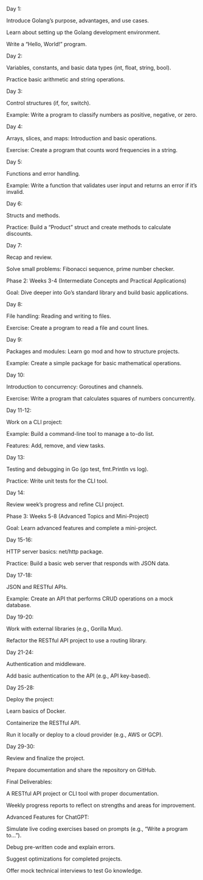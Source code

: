 Day 1:

Introduce Golang’s purpose, advantages, and use cases.

Learn about setting up the Golang development environment.

Write a “Hello, World!” program.

Day 2:

Variables, constants, and basic data types (int, float, string, bool).

Practice basic arithmetic and string operations.

Day 3:

Control structures (if, for, switch).

Example: Write a program to classify numbers as positive, negative, or zero.

Day 4:

Arrays, slices, and maps: Introduction and basic operations.

Exercise: Create a program that counts word frequencies in a string.

Day 5:

Functions and error handling.

Example: Write a function that validates user input and returns an error if it’s invalid.

Day 6:

Structs and methods.

Practice: Build a “Product” struct and create methods to calculate discounts.

Day 7:

Recap and review.

Solve small problems: Fibonacci sequence, prime number checker.

Phase 2: Weeks 3-4 (Intermediate Concepts and Practical Applications)

Goal: Dive deeper into Go’s standard library and build basic applications.

Day 8:

File handling: Reading and writing to files.

Exercise: Create a program to read a file and count lines.

Day 9:

Packages and modules: Learn go mod and how to structure projects.

Example: Create a simple package for basic mathematical operations.

Day 10:

Introduction to concurrency: Goroutines and channels.

Exercise: Write a program that calculates squares of numbers concurrently.

Day 11-12:

Work on a CLI project:

Example: Build a command-line tool to manage a to-do list.

Features: Add, remove, and view tasks.

Day 13:

Testing and debugging in Go (go test, fmt.Println vs log).

Practice: Write unit tests for the CLI tool.

Day 14:

Review week’s progress and refine CLI project.

Phase 3: Weeks 5-8 (Advanced Topics and Mini-Project)

Goal: Learn advanced features and complete a mini-project.

Day 15-16:

HTTP server basics: net/http package.

Practice: Build a basic web server that responds with JSON data.

Day 17-18:

JSON and RESTful APIs.

Example: Create an API that performs CRUD operations on a mock database.

Day 19-20:

Work with external libraries (e.g., Gorilla Mux).

Refactor the RESTful API project to use a routing library.

Day 21-24:

Authentication and middleware.

Add basic authentication to the API (e.g., API key-based).

Day 25-28:

Deploy the project:

Learn basics of Docker.

Containerize the RESTful API.

Run it locally or deploy to a cloud provider (e.g., AWS or GCP).

Day 29-30:

Review and finalize the project.

Prepare documentation and share the repository on GitHub.

Final Deliverables:

A RESTful API project or CLI tool with proper documentation.

Weekly progress reports to reflect on strengths and areas for improvement.

Advanced Features for ChatGPT:

Simulate live coding exercises based on prompts (e.g., “Write a program to…”).

Debug pre-written code and explain errors.

Suggest optimizations for completed projects.

Offer mock technical interviews to test Go knowledge.